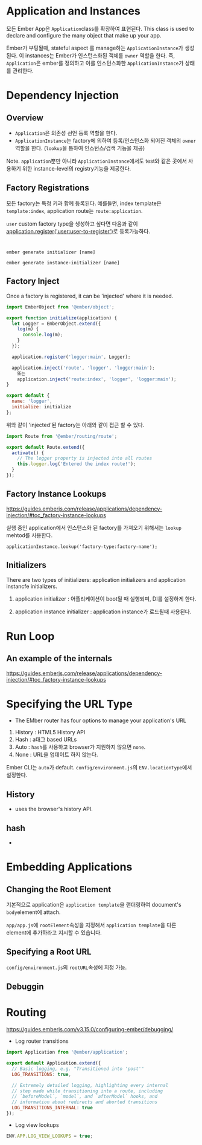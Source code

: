 
# Application and Instances

모든 Ember App은 `Application`class를 확장하여 표현된다. This class is used to declare and configure the many object that make up your app.

Ember가 부팅될때, stateful aspect 를 manage하는 `ApplicationInstance`가 생성된다. 이 instances는 Ember가 인스턴스화된 객체를 `owner` 역할을 한다. 즉, `Application`은 ember를 정의하고 이를 인스턴스화한 `ApplicationInstance`가 상태를 관리한다.


# Dependency Injection

## Overview

- `Application`은 의존성 선언 등록 역할을 한다.
- `ApplicationInstance`는 factory에 의하여 등록/인스턴스화 되어진 객체의 `owner`역할을 한다. (`lookup`을 통하여 인스턴스/검색 기능을 제공)

Note. `application`뿐만 아니라 `ApplicationInstance`에서도 test와 같은 곳에서 사용하기 위한 instance-level의 registry기능을 제공한다.

## Factory Registrations

모든 factory는 특정 키과 함께 등록된다. 예를들면, index template은 `template:index`, application route는 `route:application`.

`user` custom factory type을 생성하고 싶다면 다음과 같이 [application.register('user:user-to-register')](https://api.emberjs.com/ember/3.17/classes/Application/methods/register?anchor=register)로 등록가능하다.



#

``` application 
ember generate initializer [name]
```

``` instance-application
ember generate instance-initializer [name]
```


## Factory Inject

Once a factory is registered, it can be 'injected' where it is needed.

```  app/initializers/logger.js
import EmberObject from '@ember/object';

export function initialize(application) {
  let Logger = EmberObject.extend({
    log(m) {
      console.log(m);
    }
  });

  application.register('logger:main', Logger);

  application.inject('route', 'logger', 'logger:main');
	또는
	application.inject('route:index', 'logger', 'logger:main');
}

export default {
  name: 'logger',
  initialize: initialize
};
```

위와 같이 'injected'된 factory는 아래와 같이 접근 할 수 있다.

```   app/routes/index.js
import Route from '@ember/routing/route';

export default Route.extend({
  activate() {
    // The logger property is injected into all routes
    this.logger.log('Entered the index route!');
  }
});
```


## Factory Instance Lookups

https://guides.emberjs.com/release/applications/dependency-injection/#toc_factory-instance-lookups

실행 중인 application에서 인스턴스화 된 factory를 가져오기 위해서는 `lookup` mehtod를 사용한다. 

```
applicationInstance.lookup('factory-type:factory-name');
```


## Initializers

There are two types of initializers: application initializers and application instancfe initializers.

1. application initializer : 어플리케이션이 boot될 때 실행되며, DI를 설정하게 한다.

2. application instance initializer : application instance가 로드될때 사용된다. 


# Run Loop

## An example of the internals

https://guides.emberjs.com/release/applications/dependency-injection/#toc_factory-instance-lookups



# Specifying the URL Type

- The EMber router has four options to manage your application's URL

1. History : HTML5 History API
2. Hash : a태그 based URLs
3. Auto : `hash`를 사용하고 browser가 지원하지 않으면 `none`.
4. None : URL을 업데이트 하지 않는다.

Ember CLI는 `auto`가 default. `config/environment.js`의 `ENV.locationType`에서 설정한다.

## History
- uses the browser's history API.

## hash
- 


# Embedding Applications

## Changing the Root Element

기본적으로 application은 `application template`을 랜더링하여 document's `body`element에 attach.

`app/app.js`에 `rootElement`속성을 지정해서 `application template`을 다른 element에 추가하라고 지시할 수 있습니다.


## Specifying a Root URL

`config/environment.js`의 `rootURL`속성에 지정 가능.


## Debuggin

# Routing

https://guides.emberjs.com/v3.15.0/configuring-ember/debugging/


- Log router transitions

``` app/app.js
import Application from '@ember/application';

export default Application.extend({
  // Basic logging, e.g. "Transitioned into 'post'"
  LOG_TRANSITIONS: true,

  // Extremely detailed logging, highlighting every internal
  // step made while transitioning into a route, including
  // `beforeModel`, `model`, and `afterModel` hooks, and
  // information about redirects and aborted transitions
  LOG_TRANSITIONS_INTERNAL: true
});
```

- Log view lookups

``` config/environment.js
ENV.APP.LOG_VIEW_LOOKUPS = true;
```